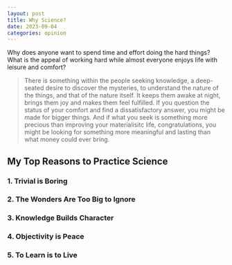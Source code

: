 ```yaml
---
layout: post
title: Why Science?
date: 2023-09-04
categories: opinion
---
```

Why does anyone want to spend time and effort doing the hard things? What is the appeal of working hard while almost everyone enjoys life with leisure and comfort?
> There is something within the people seeking knowledge, a deep-seated desire to discover the mysteries, to understand the  nature of the things, and that of the nature itself. It keeps them awake at night, brings them joy and makes them feel fulfilled. If you question the status of your comfort and find a dissatisfactory answer, you might be made for bigger things. And if what you seek is something more precious than improving your materialisitc life, congratulations, you might be looking for something more meaningful and lasting than what money could ever bring.

## My Top Reasons to Practice Science
### 1. Trivial is Boring
### 2. The Wonders Are Too Big to Ignore
### 3. Knowledge Builds Character
### 4. Objectivity is Peace 
### 5. To Learn is to Live
